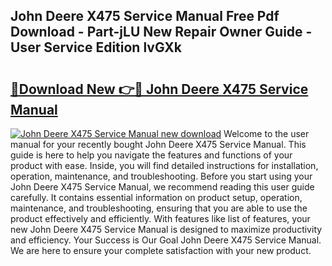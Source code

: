 ## John Deere X475 Service Manual Free Pdf Download - Part-jLU New Repair Owner Guide - User Service Edition lvGXk

# <h2><a href="http://bc4579.oget.top/?id=John+Deere+X475+Service+Manual">🔗Download New 👉🔴 John Deere X475 Service Manual</a></h2>

[![John Deere X475 Service Manual new download](https://i.imgur.com/5g1atiW.png)](http://bc4579.oget.top/?id=John+Deere+X475+Service+Manual)
Welcome to the user manual for your recently bought John Deere X475 Service Manual. This guide is here to help you navigate the features and functions of your product with ease. Inside, you will find detailed instructions for installation, operation, maintenance, and troubleshooting. Before you start using your John Deere X475 Service Manual, we recommend reading this user guide carefully. It contains essential information on product setup, operation, maintenance, and troubleshooting, ensuring that you are able to use the product effectively and efficiently. With features like list of features, your new John Deere X475 Service Manual is designed to maximize productivity and efficiency. Your Success is Our Goal John Deere X475 Service Manual. We are here to ensure your complete satisfaction with your new product.
